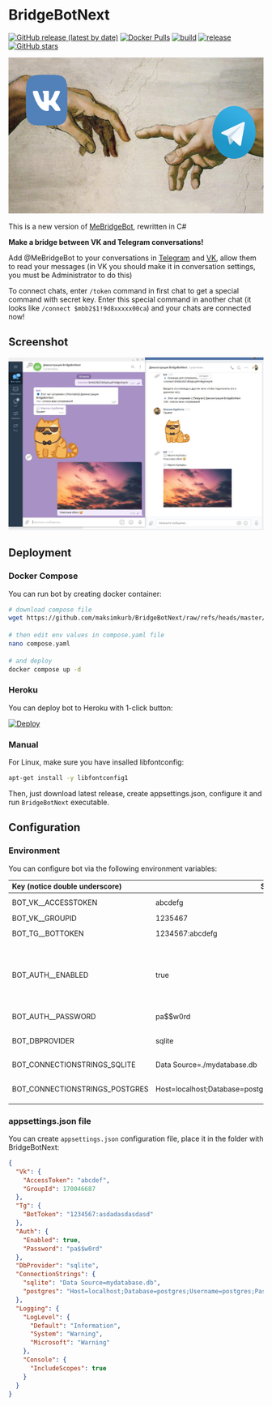 # BridgeBotNext

[![GitHub release (latest by date)](https://img.shields.io/github/v/release/maksimkurb/BridgeBotNext)](https://github.com/maksimkurb/BridgeBotNext/releases) [![Docker Pulls](https://img.shields.io/docker/pulls/maksimkurb/bridge-bot-next)](https://hub.docker.com/r/maksimkurb/bridge-bot-next) [![build](https://github.com/maksimkurb/BridgeBotNext/workflows/build/badge.svg)](https://github.com/maksimkurb/BridgeBotNext/actions?query=workflow%3Abuild) [![release](https://github.com/maksimkurb/BridgeBotNext/workflows/release/badge.svg)](https://github.com/maksimkurb/BridgeBotNext/actions?query=workflow%3Arelease) [![GitHub stars](https://img.shields.io/github/stars/maksimkurb/BridgeBotNext?style=social)](https://github.com/maksimkurb/BridgeBotNext/stargazers)

<p align="center">
	<img width="615" height="308" title="BridgeBotNext Logo" src="https://raw.githubusercontent.com/maksimkurb/BridgeBotNext/master/static/logo.png">
</p>

This is a new version of [MeBridgeBot](https://github.com/maksimkurb/MeBridgeBot), rewritten in C#

**Make a bridge between VK and Telegram conversations!**

Add @MeBridgeBot to your conversations in [Telegram](https://t.me/MeBridgeBot) and [VK](https://vk.com/mebridgebot), allow them to read your messages (in VK you should make it in conversation settings, you must be Administrator to do this)

To connect chats, enter `/token` command in first chat to get a special command with secret key.
Enter this special command in another chat (it looks like `/connect $mbb2$1!9d8xxxxx00ca`) and your chats are connected now!

## Screenshot

![Screenshot](https://raw.githubusercontent.com/maksimkurb/BridgeBotNext/master/static/screenshot.jpg)

## Deployment

### Docker Compose

You can run bot by creating docker container:

```bash
# download compose file
wget https://github.com/maksimkurb/BridgeBotNext/raw/refs/heads/master/compose.yaml

# then edit env values in compose.yaml file
nano compose.yaml

# and deploy
docker compose up -d
```

### Heroku

You can deploy bot to Heroku with 1-click button:

[![Deploy](https://www.herokucdn.com/deploy/button.svg)](https://heroku.com/deploy?template=https://github.com/maksimkurb/BridgeBotNext)

### Manual

For Linux, make sure you have insalled libfontconfig:

```bash
apt-get install -y libfontconfig1
```

Then, just download latest release, create appsettings.json, configure it and run `BridgeBotNext` executable.

## Configuration

### Environment

You can configure bot via the following environment variables:

|Key (notice double underscore)  |Sample value   | Description   |
|:---|----|----|
| BOT_VK__ACCESSTOKEN | abcdefg | Access token of VK bot  |
| BOT_VK__GROUPID | 1235467 | VK group id |
| BOT_TG__BOTTOKEN | 1234567:abcdefg | Access token of Telegram bot |
| BOT_AUTH__ENABLED | true  | Is bot settings protected with password (prevents 3rd parties from usage of your bot instance) |
| BOT_AUTH__PASSWORD | pa$$w0rd | Bot password, if enabled |
| BOT_DBPROVIDER | sqlite | Database provider (sqlite/postgres) |
| BOT_CONNECTIONSTRINGS_SQLITE | Data Source=./mydatabase.db | Path to the bot database |
| BOT_CONNECTIONSTRINGS_POSTGRES | Host=localhost;Database=postgres;Username=postgres;Password=postgres | Connection string for postgres |

### appsettings.json file

You can create `appsettings.json` configuration file, place it in the folder with BridgeBotNext:

```json
{
  "Vk": {
    "AccessToken": "abcdef",
    "GroupId": 170046687
  },
  "Tg": {
    "BotToken": "1234567:asdadasdasdasd"
  },
  "Auth": {
    "Enabled": true,
    "Password": "pa$$w0rd"
  },
  "DbProvider": "sqlite",
  "ConnectionStrings": {
    "sqlite": "Data Source=mydatabase.db",
    "postgres": "Host=localhost;Database=postgres;Username=postgres;Password=postgres"
  },
  "Logging": {
    "LogLevel": {
      "Default": "Information",
      "System": "Warning",
      "Microsoft": "Warning"
    },
    "Console": {
      "IncludeScopes": true
    }
  }
}
```
